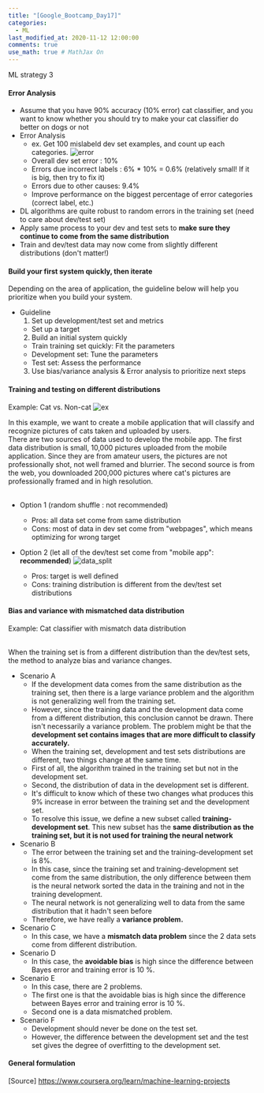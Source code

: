 ```yaml
---
title: "[Google_Bootcamp_Day17]"
categories: 
  - ML
last_modified_at: 2020-11-12 12:00:00
comments: true
use_math: true # MathJax On
---
```

ML strategy 3

#### Error Analysis
- Assume that you have 90% accuracy (10% error) cat classifier, and you want to know whether you should try to make your cat classifier do better on dogs or not
- Error Analysis
  - ex. Get 100 mislabeld dev set examples, and count up each categories.
  ![error](https://user-images.githubusercontent.com/62474292/101439375-b665e080-3957-11eb-8128-bd0d1b476bcb.png)
  - Overall dev set error : 10%
  - Errors due incorrect labels : 6% * 10% = 0.6% (relatively small! If it is big, then try to fix it)
  - Errors due to other causes: 9.4%
  - Improve performance on the biggest percentage of error categories (correct label, etc.)
- DL algorithms are quite robust to random errors in the training set (need to care about dev/test set)
- Apply same process to your dev and test sets to **make sure they continue to come from the same distribution**
- Train and dev/test data may now come from slightly different distributions (don't matter!)

#### Build your first system quickly, then iterate

Depending on the area of application, the guideline below will help you prioritize when you build your system.

- Guideline
  1. Set up development/test set and metrics
    - Set up a target
  2. Build an initial system quickly
    - Train training set quickly: Fit the parameters
    - Development set: Tune the parameters
    - Test set: Assess the performance
  3. Use bias/variance analysis & Error analysis to prioritize next steps
  
#### Training and testing on different distributions

Example: Cat vs. Non-cat 
![ex](https://user-images.githubusercontent.com/62474292/101439958-11e49e00-3959-11eb-9013-eed5578f582e.png)

In this example, we want to create a mobile application that will classify and recognize pictures of cats taken and uploaded by users. <br>
There are two sources of data used to develop the mobile app. The first data distribution is small, 10,000 pictures uploaded from the mobile application. Since they are from amateur users, the pictures are not professionally shot, not well framed and blurrier. The second source is from the web, you downloaded 200,000 pictures where cat's pictures are professionally framed and in high resolution. <br><br>

- Option 1 (random shuffle : not recommended)
  - Pros: all data set come from same distribution
  - Cons: most of data in dev set come from "webpages", which means optimizing for wrong target
- Option 2 (let all of the dev/test set come from "mobile app": **recommended**)
![data_split](https://user-images.githubusercontent.com/62474292/101439964-15782500-3959-11eb-8c50-24b92cebbdb2.png)

  - Pros: target is well defined
  - Cons: training distribution is different from the dev/test set distributions

#### Bias and variance with mismatched data distribution
Example: Cat classifier with mismatch data distribution <br><br>

When the training set is from a different distribution than the dev/test sets, the method to analyze bias and variance changes.

- Scenario A
  - If the development data comes from the same distribution as the training set, then there is a large variance problem and the algorithm is not generalizing well from the training set.
  - However, since the training data and the development data come from a different distribution, this conclusion cannot be drawn. There isn't necessarily a variance problem. The problem might be that the **development set contains images that are more difficult to classify accurately.**
  - When the training set, development and test sets distributions are different, two things change at the same time. 
  - First of all, the algorithm trained in the training set but not in the development set. 
  - Second, the distribution of data in the development set is different.
  - It's difficult to know which of these two changes what produces this 9% increase in error between the training set and the development set. 
  - To resolve this issue, we define a new subset called **training-development set**. This new subset has the **same distribution as the training set, but it is not used for training the neural network**
- Scenario B
  - The error between the training set and the training-development set is 8%. 
  - In this case, since the training set and training-development set come from the same distribution, the only difference between them is the neural network sorted the data in the training and not in the training development. 
  - The neural network is not generalizing well to data from the same distribution that it hadn't seen before
  - Therefore, we have really a **variance problem.**
- Scenario C
  - In this case, we have a **mismatch data problem** since the 2 data sets come from different distribution.
- Scenario D
  - In this case, the **avoidable bias** is high since the difference between Bayes error and training error is 10 %.
- Scenario E
  - In this case, there are 2 problems. 
  - The first one is that the avoidable bias is high since the difference between Bayes error and training error is 10 %.
  - Second one is a data mismatched problem.
- Scenario F
  - Development should never be done on the test set. 
  - However, the difference between the development set and the test set gives the degree of overfitting to the development set.
  
#### General formulation
[Source] https://www.coursera.org/learn/machine-learning-projects
